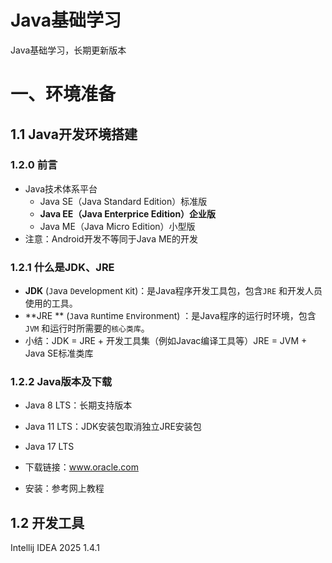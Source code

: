 # Java基础学习
Java基础学习，长期更新版本

# 一、环境准备

## 1.1  Java开发环境搭建

### 1.2.0 前言

- Java技术体系平台
  - Java SE（Java Standard Edition）标准版
  - **Java EE（Java Enterprice Edition）企业版**
  - Java ME（Java Micro Edition）小型版
- 注意：Android开发不等同于Java ME的开发

### 1.2.1 什么是JDK、JRE

- **JDK**  (`J`ava `D`evelopment `K`it)：是Java程序开发工具包，包含`JRE` 和开发人员使用的工具。
- **JRE ** (`J`ava `R`untime `E`nvironment) ：是Java程序的运行时环境，包含`JVM` 和运行时所需要的`核心类库`。
- 小结：JDK = JRE + 开发工具集（例如Javac编译工具等）JRE = JVM + Java SE标准类库

### 1.2.2 Java版本及下载

-  Java 8 LTS：长期支持版本
- Java 11 LTS：JDK安装包取消独立JRE安装包
- Java 17 LTS

- 下载链接：www.oracle.com
- 安装：参考网上教程

## 1.2 开发工具

Intellij IDEA 2025 1.4.1





